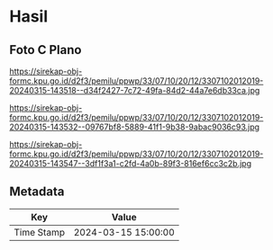 # Hasil

## Foto C Plano

https://sirekap-obj-formc.kpu.go.id/d2f3/pemilu/ppwp/33/07/10/20/12/3307102012019-20240315-143518--d34f2427-7c72-49fa-84d2-44a7e6db33ca.jpg

https://sirekap-obj-formc.kpu.go.id/d2f3/pemilu/ppwp/33/07/10/20/12/3307102012019-20240315-143532--09767bf8-5889-41f1-9b38-9abac9036c93.jpg

https://sirekap-obj-formc.kpu.go.id/d2f3/pemilu/ppwp/33/07/10/20/12/3307102012019-20240315-143547--3df1f3a1-c2fd-4a0b-89f3-816ef6cc3c2b.jpg


## Metadata

| Key        | Value               |
| ---------- | ------------------- |
| Time Stamp | 2024-03-15 15:00:00 |



